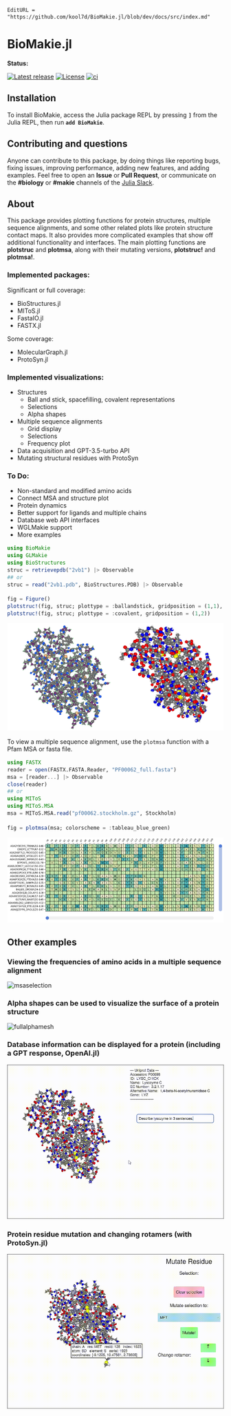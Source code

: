 ```@meta
EditURL = "https://github.com/kool7d/BioMakie.jl/blob/dev/docs/src/index.md"
```
# BioMakie.jl

**Status:**

[![Latest release](https://img.shields.io/github/release/BioJulia/BioMakie.jl.svg)](https://github.com/BioJulia/BioMakie.jl/releases/latest)
[![License](https://img.shields.io/badge/license-MIT-green.svg)](https://github.com/BioJulia/BioMakie.jl/blob/master/LICENSE.md)
[![ci](https://github.com/BioJulia/BioMakie.jl/actions/workflows/ci.yml/badge.svg?branch=master)](https://github.com/BioJulia/BioMakie.jl/actions/workflows/ci.yml)

## Installation

To install BioMakie, access the Julia package REPL by
pressing **`]`** from the Julia REPL, then run **`add BioMakie`**.

## Contributing and questions

Anyone can contribute to this package, by doing things like reporting bugs, fixing issues,
improving performance, adding new features, and adding examples. Feel free to open an **Issue** or **Pull Request**,
or communicate on the **#biology** or **#makie** channels of the [Julia Slack](https://join.slack.com/t/julialang/shared_invite/zt-1ab2rnvlw-mfODD9DJC_apVEULyKXDrA).

## About

This package provides plotting functions for protein structures, multiple sequence alignments, and some other related plots like protein structure contact maps. 
It also provides more complicated examples that show off additional functionality and interfaces. 
The main plotting functions are **plotstruc** and **plotmsa**, along with their mutating versions, **plotstruc!** and **plotmsa!**.

### Implemented packages:
Significant or full coverage: 
 - BioStructures.jl
 - MIToS.jl
 - FastaIO.jl
 - FASTX.jl

Some coverage:
 - MolecularGraph.jl
 - ProtoSyn.jl

### Implemented visualizations:
- Structures
  - Ball and stick, spacefilling, covalent representations
  - Selections
  - Alpha shapes
- Multiple sequence alignments
  - Grid display
  - Selections
  - Frequency plot
- Data acquisition and GPT-3.5-turbo API
- Mutating structural residues with ProtoSyn

### To Do:
- Non-standard and modified amino acids
- Connect MSA and structure plot
- Protein dynamics
- Better support for ligands and multiple chains
- Database web API interfaces
- WGLMakie support
- More examples

```julia
using BioMakie
using GLMakie
using BioStructures
struc = retrievepdb("2vb1") |> Observable
## or
struc = read("2vb1.pdb", BioStructures.PDB) |> Observable

fig = Figure()
plotstruc!(fig, struc; plottype = :ballandstick, gridposition = (1,1), atomcolors = aquacolors)
plotstruc!(fig, struc; plottype = :covalent, gridposition = (1,2))
```
![2vb1crop](./assets/2vb1crop.png)

To view a multiple sequence alignment, use the `plotmsa` function with a Pfam MSA or fasta file.

```julia
using FASTX
reader = open(FASTX.FASTA.Reader, "PF00062_full.fasta")
msa = [reader...] |> Observable
close(reader)
## or 
using MIToS
using MIToS.MSA
msa = MIToS.MSA.read("pf00062.stockholm.gz", Stockholm)

fig = plotmsa(msa; colorscheme = :tableau_blue_green)
```
![msa](./assets/msa.png)

## Other examples

### Viewing the frequencies of amino acids in a multiple sequence alignment
![msaselection](./assets/msaselection.gif)

### Alpha shapes can be used to visualize the surface of a protein structure
![fullalphamesh](./assets/fullalphamesh.gif)

### Database information can be displayed for a protein (including a GPT response, OpenAI.jl)
![dbinfo](./assets/dbinfo.gif)

### Protein residue mutation and changing rotamers (with ProtoSyn.jl) 
![mutation](./assets/mutation.gif)

